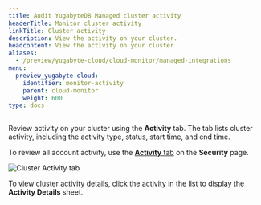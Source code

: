 ```yaml
---
title: Audit YugabyteDB Managed cluster activity
headerTitle: Monitor cluster activity
linkTitle: Cluster activity
description: View the activity on your cluster.
headcontent: View the activity on your cluster
aliases:
  - /preview/yugabyte-cloud/cloud-monitor/managed-integrations
menu:
  preview_yugabyte-cloud:
    identifier: monitor-activity
    parent: cloud-monitor
    weight: 600
type: docs
---
```


Review activity on your cluster using the **Activity** tab. The tab lists cluster activity, including the activity type, status, start time, and end time.

To review all account activity, use the [**Activity** tab](../../cloud-secure-clusters/cloud-activity/) on the **Security** page.

![Cluster Activity tab](/images/yb-cloud/cloud-clusters-activity.png)

To view cluster activity details, click the activity in the list to display the **Activity Details** sheet.

<!--
## Logged activity

The following table lists the cluster activity that is logged.

| Source | Activity |
| :----- | :------- |
| Cluster | Create cluster<br>Edit cluster<br>Upgrade cluster<br>Pause cluster<br>Resume cluster |
| CMK | Enable CMK<br>Disable CMK<br>Rotate CMK Configuration |
| Read Replica | Create read replica<br>Edit read replica<br>Delete read replica |
| Allow List | Edit IP Allow Lists |
| Metrics Export | Add metrics export<br>Pause metrics export<br>Resume metrics export<br>Remove metrics export |
| Backup | Create backup<br>Delete backup<br>Restore backup | -->
